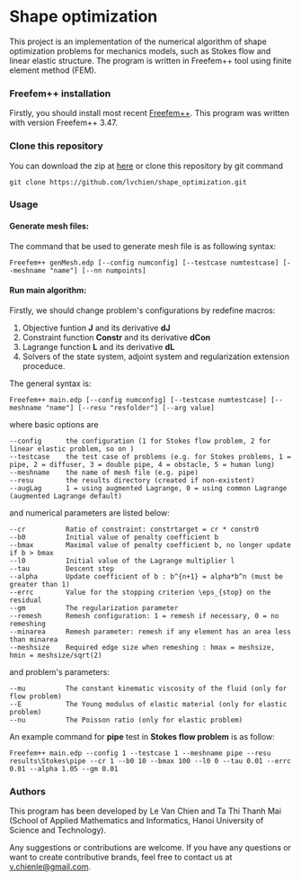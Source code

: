 # Shape optimization
This project is an implementation of the numerical algorithm of shape optimization problems for mechanics models, such as Stokes flow and linear elastic structure. The program is written in Freefem++ tool using finite element method (FEM).

### Freefem++ installation
Firstly, you should install most recent [Freefem++](http://www.freefem.org/ff++/). This program was written with version Freefem++ 3.47. 

### Clone this repository
You can download the zip at [here](https://github.com/lvchien/shape_optimization/archive/master.zip) or clone this repository by git command
```
git clone https://github.com/lvchien/shape_optimization.git
```

### Usage
#### Generate mesh files:
The command that be used to generate mesh file is as following syntax:
```
Freefem++ genMesh.edp [--config numconfig] [--testcase numtestcase] [--meshname "name"] [--nn numpoints] 
```

#### Run main algorithm:
Firstly, we should change problem's configurations by redefine macros:
1. Objective funtion **J** and its derivative **dJ**
2. Constraint function **Constr**  and its derivative **dCon**
3. Lagrange function **L** and its derivative **dL**
4. Solvers of the state system, adjoint system and regularization extension proceduce.

The general syntax is:
```
Freefem++ main.edp [--config numconfig] [--testcase numtestcase] [--meshname "name"] [--resu "resfolder"] [--arg value]
```
where basic options are
```
--config      the configuration (1 for Stokes flow problem, 2 for linear elastic problem, so on )
--testcase    the test case of problems (e.g. for Stokes problems, 1 = pipe, 2 = diffuser, 3 = double pipe, 4 = obstacle, 5 = human lung)
--meshname    the name of mesh file (e.g. pipe)
--resu        the results directory (created if non-existent)
--augLag      1 = using augmented Lagrange, 0 = using common Lagrange (augmented Lagrange default)
```
and numerical parameters are listed below:
```
--cr          Ratio of constraint: constrtarget = cr * constr0
--b0          Initial value of penalty coefficient b
--bmax        Maximal value of penalty coefficient b, no longer update if b > bmax
--l0          Initial value of the Lagrange multiplier l
--tau         Descent step
--alpha       Update coefficient of b : b^{n+1} = alpha*b^n (must be greater than 1)
--errc        Value for the stopping criterion \eps_{stop} on the residual
--gm          The regularization parameter
--remesh      Remesh configuration: 1 = remesh if necessary, 0 = no remeshing
--minarea     Remesh parameter: remesh if any element has an area less than minarea
--meshsize    Required edge size when remeshing : hmax = meshsize, hmin = meshsize/sqrt(2)
```
and problem's parameters:
```
--mu          The constant kinematic viscosity of the fluid (only for flow problem)
--E           The Young modulus of elastic material (only for elastic problem)
--nu          The Poisson ratio (only for elastic problem)
```

An example command for **pipe** test in **Stokes flow problem** is as follow:
```
Freefem++ main.edp --config 1 --testcase 1 --meshname pipe --resu results\Stokes\pipe --cr 1 --b0 10 --bmax 100 --l0 0 --tau 0.01 --errc 0.01 --alpha 1.05 --gm 0.01
```

### Authors
This program has been developed by Le Van Chien and Ta Thi Thanh Mai (School of Applied Mathematics and Informatics, Hanoi University of Science and Technology).

Any suggestions or contributions are welcome. If you have any questions or want to create contributive brands, feel free to contact us at v.chienle@gmail.com.

